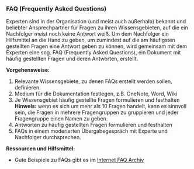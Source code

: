 ### FAQ (Frequently Asked Questions)

Experten sind in der Organisation (und meist auch außerhalb) bekannt und beliebter Ansprechpartner für Fragen zu ihren Wissensgebieten, auf die ein Nachfolger meist noch keine Antwort weiß. Um dem Nachfolger ein Hilfsmittel an die Hand zu geben, um zumindest auf die am häufigsten gestellten Fragen eine Antwort geben zu können, wird gemeinsam mit dem Experten eine sog. FAQ (Frequently Asked Questions), ein Dokument mit häufig gestellten Fragen und deren Antworten, erstellt.

**Vorgehensweise:**

1. Relevante Wissensgebiete, zu denen FAQs erstellt werden sollen, definieren.
2. Medium für die Dokumentation festlegen, z.B. OneNote, Word, Wiki
 3. Je Wissensgebiet häufig gestellte Fragen formulieren und festhalten
    **Hinweis:** wenn es sich um mehr als 10 Fragen handelt, kann es sinnvoll sein, die Fragen in mehrere Fragengruppen zu gruppieren und jeder Fragengruppe einen Namen zu geben.
5. Antworten zu häufig gestellten Fragen formulieren und festhalten
6. FAQs in einem moderierten Übergabegespräch mit Experte und Nachfolger durchsprechen.

**Ressourcen und Hilfsmittel:**

* Gute Beispiele zu FAQs gibt es im [Internet FAQ Archiv](http://www.faqs.org)
